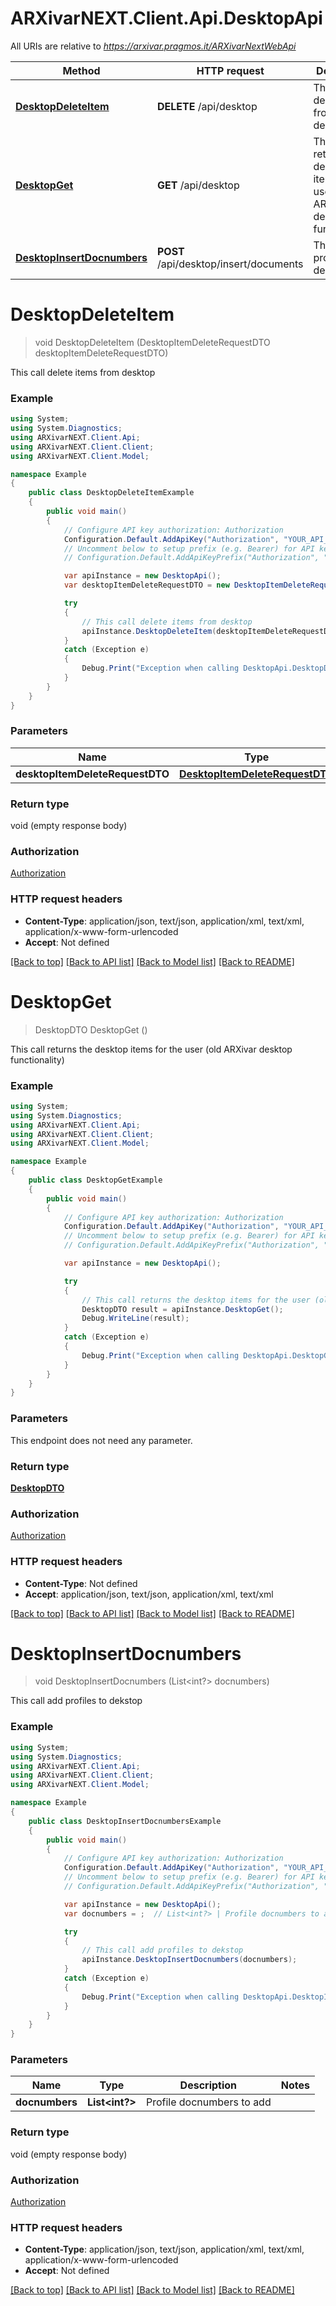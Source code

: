 # ARXivarNEXT.Client.Api.DesktopApi

All URIs are relative to *https://arxivar.pragmos.it/ARXivarNextWebApi*

Method | HTTP request | Description
------------- | ------------- | -------------
[**DesktopDeleteItem**](DesktopApi.md#desktopdeleteitem) | **DELETE** /api/desktop | This call delete items from desktop
[**DesktopGet**](DesktopApi.md#desktopget) | **GET** /api/desktop | This call returns the desktop items for the user (old ARXivar desktop functionality)
[**DesktopInsertDocnumbers**](DesktopApi.md#desktopinsertdocnumbers) | **POST** /api/desktop/insert/documents | This call add profiles to dekstop


<a name="desktopdeleteitem"></a>
# **DesktopDeleteItem**
> void DesktopDeleteItem (DesktopItemDeleteRequestDTO desktopItemDeleteRequestDTO)

This call delete items from desktop

### Example
```csharp
using System;
using System.Diagnostics;
using ARXivarNEXT.Client.Api;
using ARXivarNEXT.Client.Client;
using ARXivarNEXT.Client.Model;

namespace Example
{
    public class DesktopDeleteItemExample
    {
        public void main()
        {
            // Configure API key authorization: Authorization
            Configuration.Default.AddApiKey("Authorization", "YOUR_API_KEY");
            // Uncomment below to setup prefix (e.g. Bearer) for API key, if needed
            // Configuration.Default.AddApiKeyPrefix("Authorization", "Bearer");

            var apiInstance = new DesktopApi();
            var desktopItemDeleteRequestDTO = new DesktopItemDeleteRequestDTO(); // DesktopItemDeleteRequestDTO | 

            try
            {
                // This call delete items from desktop
                apiInstance.DesktopDeleteItem(desktopItemDeleteRequestDTO);
            }
            catch (Exception e)
            {
                Debug.Print("Exception when calling DesktopApi.DesktopDeleteItem: " + e.Message );
            }
        }
    }
}
```

### Parameters

Name | Type | Description  | Notes
------------- | ------------- | ------------- | -------------
 **desktopItemDeleteRequestDTO** | [**DesktopItemDeleteRequestDTO**](DesktopItemDeleteRequestDTO.md)|  | 

### Return type

void (empty response body)

### Authorization

[Authorization](../README.md#Authorization)

### HTTP request headers

 - **Content-Type**: application/json, text/json, application/xml, text/xml, application/x-www-form-urlencoded
 - **Accept**: Not defined

[[Back to top]](#) [[Back to API list]](../README.md#documentation-for-api-endpoints) [[Back to Model list]](../README.md#documentation-for-models) [[Back to README]](../README.md)

<a name="desktopget"></a>
# **DesktopGet**
> DesktopDTO DesktopGet ()

This call returns the desktop items for the user (old ARXivar desktop functionality)

### Example
```csharp
using System;
using System.Diagnostics;
using ARXivarNEXT.Client.Api;
using ARXivarNEXT.Client.Client;
using ARXivarNEXT.Client.Model;

namespace Example
{
    public class DesktopGetExample
    {
        public void main()
        {
            // Configure API key authorization: Authorization
            Configuration.Default.AddApiKey("Authorization", "YOUR_API_KEY");
            // Uncomment below to setup prefix (e.g. Bearer) for API key, if needed
            // Configuration.Default.AddApiKeyPrefix("Authorization", "Bearer");

            var apiInstance = new DesktopApi();

            try
            {
                // This call returns the desktop items for the user (old ARXivar desktop functionality)
                DesktopDTO result = apiInstance.DesktopGet();
                Debug.WriteLine(result);
            }
            catch (Exception e)
            {
                Debug.Print("Exception when calling DesktopApi.DesktopGet: " + e.Message );
            }
        }
    }
}
```

### Parameters
This endpoint does not need any parameter.

### Return type

[**DesktopDTO**](DesktopDTO.md)

### Authorization

[Authorization](../README.md#Authorization)

### HTTP request headers

 - **Content-Type**: Not defined
 - **Accept**: application/json, text/json, application/xml, text/xml

[[Back to top]](#) [[Back to API list]](../README.md#documentation-for-api-endpoints) [[Back to Model list]](../README.md#documentation-for-models) [[Back to README]](../README.md)

<a name="desktopinsertdocnumbers"></a>
# **DesktopInsertDocnumbers**
> void DesktopInsertDocnumbers (List<int?> docnumbers)

This call add profiles to dekstop

### Example
```csharp
using System;
using System.Diagnostics;
using ARXivarNEXT.Client.Api;
using ARXivarNEXT.Client.Client;
using ARXivarNEXT.Client.Model;

namespace Example
{
    public class DesktopInsertDocnumbersExample
    {
        public void main()
        {
            // Configure API key authorization: Authorization
            Configuration.Default.AddApiKey("Authorization", "YOUR_API_KEY");
            // Uncomment below to setup prefix (e.g. Bearer) for API key, if needed
            // Configuration.Default.AddApiKeyPrefix("Authorization", "Bearer");

            var apiInstance = new DesktopApi();
            var docnumbers = ;  // List<int?> | Profile docnumbers to add

            try
            {
                // This call add profiles to dekstop
                apiInstance.DesktopInsertDocnumbers(docnumbers);
            }
            catch (Exception e)
            {
                Debug.Print("Exception when calling DesktopApi.DesktopInsertDocnumbers: " + e.Message );
            }
        }
    }
}
```

### Parameters

Name | Type | Description  | Notes
------------- | ------------- | ------------- | -------------
 **docnumbers** | **List&lt;int?&gt;**| Profile docnumbers to add | 

### Return type

void (empty response body)

### Authorization

[Authorization](../README.md#Authorization)

### HTTP request headers

 - **Content-Type**: application/json, text/json, application/xml, text/xml, application/x-www-form-urlencoded
 - **Accept**: Not defined

[[Back to top]](#) [[Back to API list]](../README.md#documentation-for-api-endpoints) [[Back to Model list]](../README.md#documentation-for-models) [[Back to README]](../README.md)

